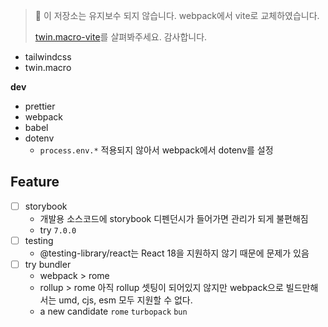 > 🚧 이 저장소는 유지보수 되지 않습니다. webpack에서 vite로 교체하였습니다. 
> 
> [twin.macro-vite](https://github.com/hansanghyeon-boilerplate/twin.macro-vite)를 살펴봐주세요.
> 감사합니다.


- tailwindcss
- twin.macro

**dev**

- prettier
- webpack
- babel
- dotenv
  - `process.env.*` 적용되지 않아서 webpack에서 dotenv를 설정
  
## Feature

- [ ] storybook
  - 개발용 소스코드에 storybook 디펜던시가 들어가면 관리가 되게 불편해짐
  - try `7.0.0`
- [ ] testing
  - @testing-library/react는 React 18을 지원하지 않기 때문에 문제가 있음
- [ ] try bundler
  - webpack > rome
  - rollup > rome 아직 rollup 셋팅이 되어있지 않지만 webpack으로 빌드만해서는 umd, cjs, esm 모두 지원할 수 없다.
  - a new candidate `rome` `turbopack` `bun`
